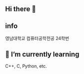 ## Hi there 👋

<!--
**sonwlals1/sonwlals1** is a ✨ _special_ ✨ repository because its `README.md` (this file) appears on your GitHub profile.

Here are some ideas to get you started:

- 🔭 I’m currently working on ...
- 🌱 I’m currently learning ...
- 👯 I’m looking to collaborate on ...
- 🤔 I’m looking for help with ...
- 💬 Ask me about ...
- 📫 How to reach me: ...
- 😄 Pronouns: ...
- ⚡ Fun fact: ...
-->

## info
영남대학교 컴퓨터공학전공 24학번

## 🌱 I’m currently learning 
C++, C, Python, etc.

